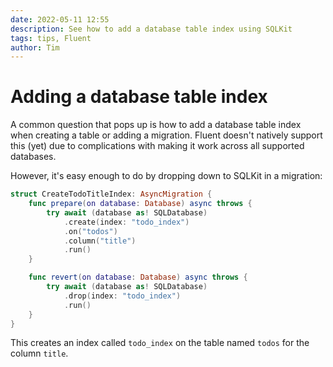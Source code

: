 ```yaml
---
date: 2022-05-11 12:55
description: See how to add a database table index using SQLKit
tags: tips, Fluent
author: Tim
---
```

# Adding a database table index

A common question that pops up is how to add a database table index when creating a table or adding a migration. Fluent doesn't natively support this (yet) due to complications with making it work across all supported databases.

However, it's easy enough to do by dropping down to SQLKit in a migration:

```swift
struct CreateTodoTitleIndex: AsyncMigration {
    func prepare(on database: Database) async throws {
        try await (database as! SQLDatabase)
            .create(index: "todo_index")
            .on("todos")
            .column("title")
            .run()
    }

    func revert(on database: Database) async throws {
        try await (database as! SQLDatabase)
            .drop(index: "todo_index")
            .run()
    }
}
```

This creates an index called `todo_index` on the table named `todos` for the column `title`. 
